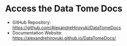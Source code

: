 # Access the Data Tome Docs

- GitHub Repository: https://github.com/AlexandreHiroyuki/DataTomeDocs
- Documentation Website: https://alexandrehiroyuki.github.io/DataTomeDocs/
